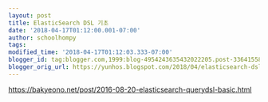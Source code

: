 ```yaml
---
layout: post
title: ElasticSearch DSL 기초
date: '2018-04-17T01:12:00.001-07:00'
author: schoolhompy
tags: 
modified_time: '2018-04-17T01:12:03.333-07:00'
blogger_id: tag:blogger.com,1999:blog-4954243635432022205.post-33641558275444534
blogger_orig_url: https://yunhos.blogspot.com/2018/04/elasticsearch-dsl.html
---
```


https://bakyeono.net/post/2016-08-20-elasticsearch-querydsl-basic.html